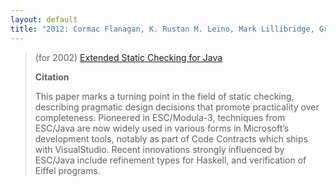 ```yaml
---
layout: default
title: "2012: Cormac Flanagan, K. Rustan M. Leino, Mark Lillibridge, Greg Nelson, James B. Saxe, Raymie Stata"
---
```

> (for 2002) [Extended Static Checking for Java](http://dl.acm.org/citation.cfm?doid=512529.512558)
> 
> **Citation**
> 
> This paper marks a turning point in the field of static checking, describing pragmatic design decisions that promote practicality over completeness. Pioneered in ESC/Modula-3, techniques from ESC/Java are now widely used in various forms in Microsoft&#8217;s development tools, notably as part of Code Contracts which ships with VisualStudio.  Recent innovations strongly influenced by ESC/Java include refinement types for Haskell, and verification of Eiffel programs.  
